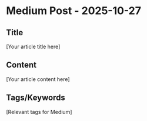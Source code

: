 # Medium Post - 2025-10-27

## Title
[Your article title here]

## Content
[Your article content here]

## Tags/Keywords
[Relevant tags for Medium]
